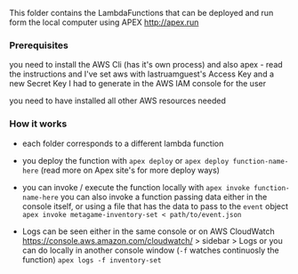 
This folder contains the LambdaFunctions that can be deployed and run form the local computer
using APEX  http://apex.run

### Prerequisites
you need to install the AWS Cli (has it's own process)
and also apex - read the instructions
and I've set aws with lastruamguest's Access Key and a new Secret Key I had to generate in the AWS IAM console for the user

you need to have installed all other AWS resources needed


### How it works
- each folder corresponds to a different lambda function

- you deploy the function with `apex deploy`  or `apex deploy function-name-here`
(read more on Apex site's for more deploy ways)

- you can invoke / execute the function locally with `apex invoke function-name-here`
you can also invoke a function passing data either in the console itself, or using a file that has the data to pass to the `event` object
`apex invoke metagame-inventory-set < path/to/event.json`

- Logs can be seen either in the same console 
or on AWS CloudWatch https://console.aws.amazon.com/cloudwatch/ > sidebar > Logs
or you can do locally in another console window  (`-f` watches continuosly the function)
`apex logs -f inventory-set`

